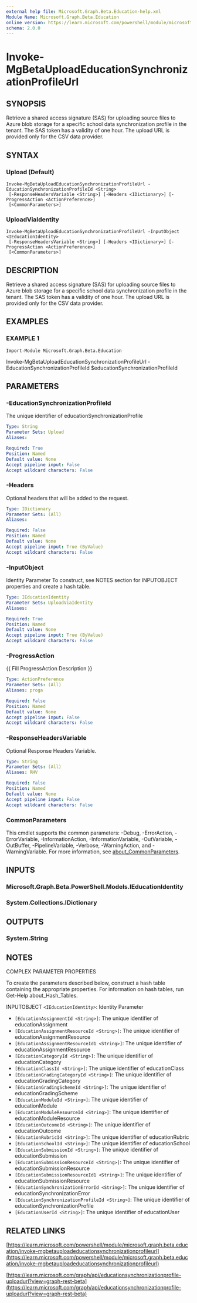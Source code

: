 ```yaml
---
external help file: Microsoft.Graph.Beta.Education-help.xml
Module Name: Microsoft.Graph.Beta.Education
online version: https://learn.microsoft.com/powershell/module/microsoft.graph.beta.education/invoke-mgbetauploadeducationsynchronizationprofileurl
schema: 2.0.0
---
```


# Invoke-MgBetaUploadEducationSynchronizationProfileUrl

## SYNOPSIS
Retrieve a shared access signature (SAS) for uploading source files to Azure blob storage for a specific school data synchronization profile in the tenant.
The SAS token has a validity of one hour.
The upload URL is provided only for the CSV data provider.

## SYNTAX

### Upload (Default)
```
Invoke-MgBetaUploadEducationSynchronizationProfileUrl -EducationSynchronizationProfileId <String>
 [-ResponseHeadersVariable <String>] [-Headers <IDictionary>] [-ProgressAction <ActionPreference>]
 [<CommonParameters>]
```

### UploadViaIdentity
```
Invoke-MgBetaUploadEducationSynchronizationProfileUrl -InputObject <IEducationIdentity>
 [-ResponseHeadersVariable <String>] [-Headers <IDictionary>] [-ProgressAction <ActionPreference>]
 [<CommonParameters>]
```

## DESCRIPTION
Retrieve a shared access signature (SAS) for uploading source files to Azure blob storage for a specific school data synchronization profile in the tenant.
The SAS token has a validity of one hour.
The upload URL is provided only for the CSV data provider.

## EXAMPLES

### EXAMPLE 1
```
Import-Module Microsoft.Graph.Beta.Education
```

Invoke-MgBetaUploadEducationSynchronizationProfileUrl -EducationSynchronizationProfileId $educationSynchronizationProfileId

## PARAMETERS

### -EducationSynchronizationProfileId
The unique identifier of educationSynchronizationProfile

```yaml
Type: String
Parameter Sets: Upload
Aliases:

Required: True
Position: Named
Default value: None
Accept pipeline input: False
Accept wildcard characters: False
```

### -Headers
Optional headers that will be added to the request.

```yaml
Type: IDictionary
Parameter Sets: (All)
Aliases:

Required: False
Position: Named
Default value: None
Accept pipeline input: True (ByValue)
Accept wildcard characters: False
```

### -InputObject
Identity Parameter
To construct, see NOTES section for INPUTOBJECT properties and create a hash table.

```yaml
Type: IEducationIdentity
Parameter Sets: UploadViaIdentity
Aliases:

Required: True
Position: Named
Default value: None
Accept pipeline input: True (ByValue)
Accept wildcard characters: False
```

### -ProgressAction
{{ Fill ProgressAction Description }}

```yaml
Type: ActionPreference
Parameter Sets: (All)
Aliases: proga

Required: False
Position: Named
Default value: None
Accept pipeline input: False
Accept wildcard characters: False
```

### -ResponseHeadersVariable
Optional Response Headers Variable.

```yaml
Type: String
Parameter Sets: (All)
Aliases: RHV

Required: False
Position: Named
Default value: None
Accept pipeline input: False
Accept wildcard characters: False
```

### CommonParameters
This cmdlet supports the common parameters: -Debug, -ErrorAction, -ErrorVariable, -InformationAction, -InformationVariable, -OutVariable, -OutBuffer, -PipelineVariable, -Verbose, -WarningAction, and -WarningVariable. For more information, see [about_CommonParameters](http://go.microsoft.com/fwlink/?LinkID=113216).

## INPUTS

### Microsoft.Graph.Beta.PowerShell.Models.IEducationIdentity
### System.Collections.IDictionary
## OUTPUTS

### System.String
## NOTES
COMPLEX PARAMETER PROPERTIES

To create the parameters described below, construct a hash table containing the appropriate properties.
For information on hash tables, run Get-Help about_Hash_Tables.

INPUTOBJECT `<IEducationIdentity>`: Identity Parameter
  - `[EducationAssignmentId <String>]`: The unique identifier of educationAssignment
  - `[EducationAssignmentResourceId <String>]`: The unique identifier of educationAssignmentResource
  - `[EducationAssignmentResourceId1 <String>]`: The unique identifier of educationAssignmentResource
  - `[EducationCategoryId <String>]`: The unique identifier of educationCategory
  - `[EducationClassId <String>]`: The unique identifier of educationClass
  - `[EducationGradingCategoryId <String>]`: The unique identifier of educationGradingCategory
  - `[EducationGradingSchemeId <String>]`: The unique identifier of educationGradingScheme
  - `[EducationModuleId <String>]`: The unique identifier of educationModule
  - `[EducationModuleResourceId <String>]`: The unique identifier of educationModuleResource
  - `[EducationOutcomeId <String>]`: The unique identifier of educationOutcome
  - `[EducationRubricId <String>]`: The unique identifier of educationRubric
  - `[EducationSchoolId <String>]`: The unique identifier of educationSchool
  - `[EducationSubmissionId <String>]`: The unique identifier of educationSubmission
  - `[EducationSubmissionResourceId <String>]`: The unique identifier of educationSubmissionResource
  - `[EducationSubmissionResourceId1 <String>]`: The unique identifier of educationSubmissionResource
  - `[EducationSynchronizationErrorId <String>]`: The unique identifier of educationSynchronizationError
  - `[EducationSynchronizationProfileId <String>]`: The unique identifier of educationSynchronizationProfile
  - `[EducationUserId <String>]`: The unique identifier of educationUser

## RELATED LINKS

[https://learn.microsoft.com/powershell/module/microsoft.graph.beta.education/invoke-mgbetauploadeducationsynchronizationprofileurl](https://learn.microsoft.com/powershell/module/microsoft.graph.beta.education/invoke-mgbetauploadeducationsynchronizationprofileurl)

[https://learn.microsoft.com/graph/api/educationsynchronizationprofile-uploadurl?view=graph-rest-beta](https://learn.microsoft.com/graph/api/educationsynchronizationprofile-uploadurl?view=graph-rest-beta)




